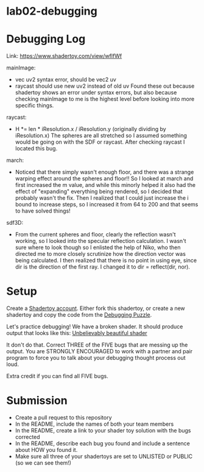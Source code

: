 # lab02-debugging

# Debugging Log
Link: https://www.shadertoy.com/view/wflfWf

mainImage:
- vec uv2 syntax error, should be vec2 uv
- raycast should use new uv2 instead of old uv
Found these out because shadertoy shows an error under syntax errors, but also because checking mainImage to me is the highest level before looking into more specific things.

raycast:
- H *= len * iResolution.x / iResolution.y (originally dividing by iResolution.x)
The spheres are all stretched so I assumed something would be going on with the SDF or raycast.  After checking raycast I located this bug.

march:
- Noticed that there simply wasn't enough floor, and there was a strange warping effect around the spheres and floor!!  So I looked at march and first increased the m value, and while this minorly helped it also had the effect of "expanding" everything being rendered, so I decided that probably wasn't the fix.  Then I realized that I could just increase the i bound to increase steps, so I increased it from 64 to 200 and that seems to have solved things!

sdf3D:
- From the current spheres and floor, clearly the reflection wasn't working, so I looked into the specular reflection calculation.  I wasn't sure where to look though so I enlisted the help of Niko, who then directed me to more closely scrutinize how the direction vector was being calculated.  I then realized that there is no point in using eye, since dir is the direction of the first ray.  I changed it to dir = reflect(dir, nor).

# Setup 

Create a [Shadertoy account](https://www.shadertoy.com/). Either fork this shadertoy, or create a new shadertoy and copy the code from the [Debugging Puzzle](https://www.shadertoy.com/view/flGfRc).

Let's practice debugging! We have a broken shader. It should produce output that looks like this:
[Unbelievably beautiful shader](https://user-images.githubusercontent.com/1758825/200729570-8e10a37a-345d-4aff-8eff-6baf54a32a40.webm)

It don't do that. Correct THREE of the FIVE bugs that are messing up the output. You are STRONGLY ENCOURAGED to work with a partner and pair program to force you to talk about your debugging thought process out loud.

Extra credit if you can find all FIVE bugs.

# Submission
- Create a pull request to this repository
- In the README, include the names of both your team members
- In the README, create a link to your shader toy solution with the bugs corrected
- In the README, describe each bug you found and include a sentence about HOW you found it.
- Make sure all three of your shadertoys are set to UNLISTED or PUBLIC (so we can see them!)
